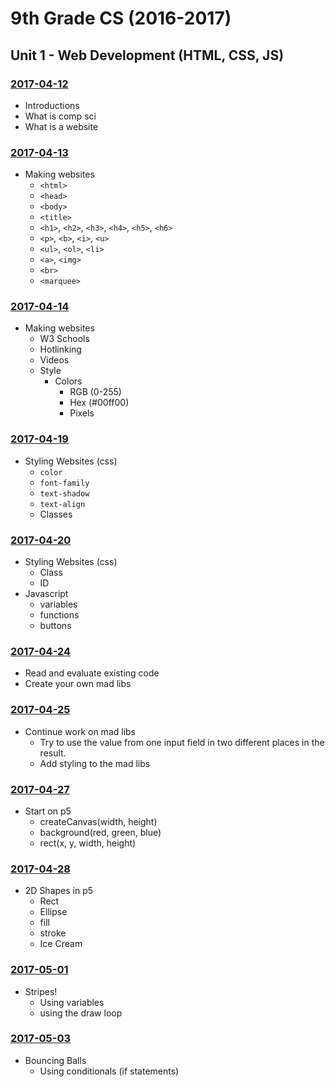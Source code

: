 # 9th Grade CS (2016-2017)

## Unit 1 - Web Development (HTML, CSS, JS)

### [2017-04-12](Classwork/2017-04-12)
* Introductions
* What is comp sci
* What is a website

### [2017-04-13](Classwork/2017-04-13)
* Making websites
  * `<html>`
  * `<head>`
  * `<body>`
  * `<title>`
  * `<h1>`, `<h2>`, `<h3>`, `<h4>`, `<h5>`, `<h6>`
  * `<p>`, `<b>`, `<i>`, `<u>`
  * `<ul>`, `<ol>`, `<li>`
  * `<a>`, `<img>`
  * `<br>`
  * `<marquee>`

### [2017-04-14](Classwork/2017-04-14)
* Making websites
  * W3 Schools
  * Hotlinking
  * Videos
  * Style
    * Colors
      * RGB (0-255)
      * Hex (#00ff00)
      * Pixels

### [2017-04-19](Classwork/2017-04-19)
* Styling Websites (css)
  * `color`
  * `font-family`
  * `text-shadow`
  * `text-align`
  * Classes

### [2017-04-20](Classwork/2017-04-20)
* Styling Websites (css)
  * Class
  * ID
* Javascript
  * variables
  * functions
  * buttons

### [2017-04-24](Classwork/2017-04-24)
* Read and evaluate existing code
* Create your own mad libs

### [2017-04-25](Classwork/2017-04-25)
* Continue work on mad libs
  * Try to use the value from one input field in two different places in the result.
  * Add styling to the mad libs

### [2017-04-27](Classwork/2017-04-27)
* Start on p5
  * createCanvas(width, height)
  * background(red, green, blue)
  * rect(x, y, width, height)

### [2017-04-28](Classwork/2017-04-28)
* 2D Shapes in p5
  * Rect
  * Ellipse
  * fill
  * stroke
  * Ice Cream

### [2017-05-01](Classwork/2017-05-01)
* Stripes!
  * Using variables
  * using the draw loop

### [2017-05-03](Classwork/2017-05-03)
* Bouncing Balls
  * Using conditionals (if statements)